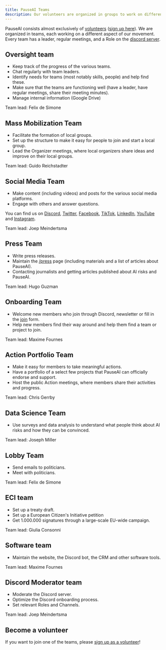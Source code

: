 ```yaml
---
title: PauseAI Teams
description: Our volunteers are organized in groups to work on different aspects of our movement.
---
```


PauseAI consists almost exclusively of [volunteers](/people) ([sign up here](https://airtable.com/appWPTGqZmUcs3NWu/pag7ztLh27Omj5s2n/form)).
We are organized in teams, each working on a different aspect of our movement.
Every team has a leader, regular meetings, and a Role on the [discord server](https://discord.gg/2XXWXvErfA).

## Oversight team

- Keep track of the progress of the various teams.
- Chat regularly with team leaders.
- Identify needs for teams (most notably skills, people) and help find these.
- Make sure that the teams are functioning well (have a leader, have regular meetings, share their meeting minutes).
- Manage internal information (Google Drive)

Team lead: Felix de Simone

## Mass Mobilization Team

- Facilitate the formation of local groups.
- Set up the structure to make it easy for people to join and start a local group.
- Lead the Organizer meetings, where local organizers share ideas and improve on their local groups.

Team lead: Guido Reichstadter

## Social Media Team

- Make content (including videos) and posts for the various social media platforms.
- Engage with others and answer questions.

You can find us on [Discord](https://discord.gg/2XXWXvErfA), [Twitter](https://twitter.com/PauseAI), [Facebook](https://www.facebook.com/PauseAI), [TikTok](https://www.tiktok.com/@pauseai), [LinkedIn](https://www.linkedin.com/uas/login?session_redirect=/company/97035448/), [YouTube](https://www.youtube.com/@PauseAI) and [Instagram](https://www.instagram.com/pause_ai).

Team lead: Joep Meindertsma

## Press Team

- Write press releases.
- Maintain the [/press](https://pauseai.info/press) page (including materials and a list of articles about PauseAI).
- Contacting journalists and getting articles published about AI risks and PauseAI.

Team lead: Hugo Guzman

## Onboarding Team

- Welcome new members who join through Discord, newsletter or fill in the [join](/join) form.
- Help new members find their way around and help them find a team or project to join.

Team lead: Maxime Fournes

## Action Portfolio Team

- Make it easy for members to take meaningful actions.
- Have a portfolio of a select few projects that PauseAI can officially endorse and support.
- Host the public Action meetings, where members share their activities and progress.

Team lead: Chris Gerrby

## Data Science Team

- Use surveys and data analysis to understand what people think about AI risks and how they can be convinced.

Team lead: Joseph Miller

## Lobby Team

- Send emails to politicians.
- Meet with politicians.

Team lead: Felix de Simone

## ECI team

- Set up a treaty draft.
- Set up a European Citizen's Initiative petition
- Get 1.000.000 signatures through a large-scale EU-wide campaign.

Team lead: Giulia Consonni

## Software team

- Maintain the website, the Discord bot, the CRM and other software tools.

Team lead: Maxime Fournes

## Discord Moderator team

- Moderate the Discord server.
- Optimize the Discord onboarding process.
- Set relevant Roles and Channels.

Team lead: Joep Meindertsma

## Become a volunteer

If you want to join one of the teams, please [sign up as a volunteer](https://airtable.com/appWPTGqZmUcs3NWu/pag7ztLh27Omj5s2n/form)!
